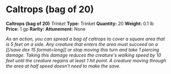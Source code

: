 # Caltrops (bag of 20)

**Caltrops (bag of 20)**
_Trinket_
**Type:** Trinket
**Quantity:** 20
**Weight:** 0.1 lb
**Price:** 1 gp
**Rarity:** 
**Attunement:** None

*As an action, you can spread a bag of caltrops to cover a square area that is 5 feet on a side. Any creature that enters the area must succeed on a [[/save dex 15 format=long]] or stop moving this turn and take 1 piercing damage. Taking this damage reduces the creature's walking speed by 10 feet until the creature regains at least 1 hit point. A creature moving through the area at half speed doesn't need to make the save.*